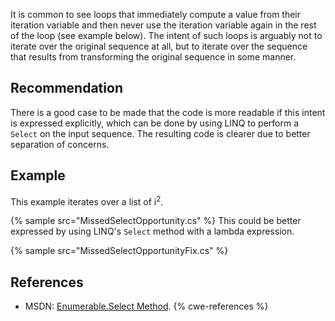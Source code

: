 It is common to see loops that immediately compute a value from their iteration variable and then never use the iteration variable again in the rest of the loop (see example below). The intent of such loops is arguably not to iterate over the original sequence at all, but to iterate over the sequence that results from transforming the original sequence in some manner.


## Recommendation
There is a good case to be made that the code is more readable if this intent is expressed explicitly, which can be done by using LINQ to perform a `Select` on the input sequence. The resulting code is clearer due to better separation of concerns.


## Example
This example iterates over a list of i<sup>2</sup>.

{% sample src="MissedSelectOpportunity.cs" %}
This could be better expressed by using LINQ's `Select` method with a lambda expression.

{% sample src="MissedSelectOpportunityFix.cs" %}

## References
* MSDN: [Enumerable.Select Method](http://msdn.microsoft.com/en-us/library/system.linq.enumerable.select.aspx).
{% cwe-references %}
